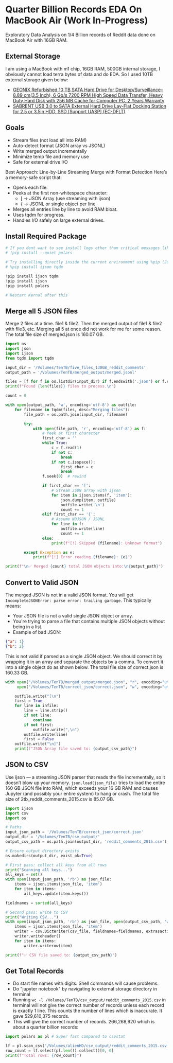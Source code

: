 # Quarter Billion Records EDA On MacBook Air (Work In-Progress)
Exploratory Data Analysis on 1/4 Billion records of Reddit data done on MacBook Air with 16GB RAM.

## External Storage
I am using a MacBook with m1 chip, 16GB RAM, 500GB internal storage, I obviously cannot load terra bytes of data and do EDA. So I used 10TB external storage given below:
* [GEONIX Refurbished 10 TB SATA Hard Drive for Desktop/Surveillance–8.89 cm(3.5 Inch), 6 Gb/s 7200 RPM High Speed Data Transfer, Heavy Duty Hard Disk with 256 MB Cache for Computer PC, 2 Years Warranty](https://www.amazon.in/dp/B0DQ5M168L?ref=ppx_yo2ov_dt_b_fed_asin_title)
* [SABRENT USB 3.0 to SATA External Hard Drive Lay-Flat Docking Station for 2.5 or 3.5in HDD, SSD [Support UASP] (EC-DFLT)](https://www.amazon.in/dp/B00LS5NFQ2?ref=ppx_yo2ov_dt_b_fed_asin_title)

## Goals
* Stream files (not load all into RAM)
* Auto-detect format (JSON array vs JSONL)
* Write merged output incrementally
* Minimize temp file and memory use
* Safe for external drive I/O

Best Approach: Line-by-Line Streaming Merge with Format Detection
Here’s a memory-safe script that:
* Opens each file.
* Peeks at the first non-whitespace character:
    * [ → JSON Array (use streaming with ijson)
    * { → JSONL or single object per line
* Merges all entries line by line to avoid RAM bloat.
* Uses tqdm for progress.
* Handles I/O safely on large external drives.

## Install Required Package
```python
# If you dont want to see install logs other than critical messages like errors use --quiet
# !pip install --quiet polars

# Try installing directly inside the current environment using %pip (Jupyter magic command):
# %pip install ijson tqdm

!pip install ijson tqdm
!pip install ijson
!pip install polars

# Restart Kernal after this
```

## Merge all 5 JSON files
Merge 2 files at a time. file1 & file2. Then the merged output of file1 & file2 with file3, etc. Merging all 5 at once did not work for me for some reason. The total file size of merged.json is 160.07 GB.
```python
import os
import json
import ijson
from tqdm import tqdm

input_dir = '/Volumes/TenTB/five_files_130GB_reddit_comments'
output_path = '/Volumes/TenTB/merged_output/merged.jsonl'

files = [f for f in os.listdir(input_dir) if f.endswith('.json') or f.endswith('.jsonl')]
print(f"Found {len(files)} files to process.\n")

count = 0

with open(output_path, 'w', encoding='utf-8') as outfile:
    for filename in tqdm(files, desc="Merging files"):
        file_path = os.path.join(input_dir, filename)

        try:
            with open(file_path, 'r', encoding='utf-8') as f:
                # Peek at first character
                first_char = ''
                while True:
                    c = f.read(1)
                    if not c:
                        break
                    if not c.isspace():
                        first_char = c
                        break
                f.seek(0)  # rewind

                if first_char == '[':
                    # Stream JSON array with ijson
                    for item in ijson.items(f, 'item'):
                        json.dump(item, outfile)
                        outfile.write('\n')
                        count += 1
                elif first_char == '{':
                    # Assume NDJSON / JSONL
                    for line in f:
                        outfile.write(line)
                        count += 1
                else:
                    print(f"[!] Skipped {filename}: Unknown format")

        except Exception as e:
            print(f"[!] Error reading {filename}: {e}")

print(f"\n✅ Merged {count} total JSON objects into:\n{output_path}")
```

## Convert to Valid JSON
The merged JSON is not in a valid JSON format. You will get ```IncompleteJSONError: parse error: trailing garbage```. This typically means:
- Your JSON file is not a valid single JSON object or array.
- You're trying to parse a file that contains multiple JSON objects without being in a list.
- Example of bad JSON:
```json
{"a": 1}
{"b": 2}
```
This is not valid if parsed as a single JSON object. We should correct it by wrapping it in an array and separate the objects by a comma. To convert it into a single object do as shown below. The total file size of correct.json is 160.33 GB.
```python
with open("/Volumes/TenTB/merged_output/merged.json", "r", encoding="utf-8") as infile, \
     open("/Volumes/TenTB/correct_json/correct.json", "w", encoding="utf-8") as outfile:

    outfile.write("[\n")
    first = True
    for line in infile:
        line = line.strip()
        if not line:
            continue
        if not first:
            outfile.write(",\n")
        outfile.write(line)
        first = False
    outfile.write("\n]")
    print(f"JSON Array file saved to: {output_csv_path}")
```

## JSON to CSV

Use ijson — a streaming JSON parser that reads the file incrementally, so it doesn’t blow up your memory. ```json.load(json_file)```  tries to load the entire 160 GB JSON file into RAM, which exceeds your 16 GB RAM and causes Jupyter (and possibly your entire system) to hang or crash. The total file size of 2tb_reddit_comments_2015.csv is 85.07 GB.

```python
import ijson
import csv
import os

# Paths
input_json_path = '/Volumes/TenTB/correct_json/correct.json'
output_dir = '/Volumes/TenTB/csv_output/'
output_csv_path = os.path.join(output_dir, 'reddit_comments_2015.csv')

# Ensure output directory exists
os.makedirs(output_dir, exist_ok=True)

# First pass: collect all keys from all rows
print("Scanning all keys...")
all_keys = set()
with open(input_json_path, 'rb') as json_file:
    items = ijson.items(json_file, 'item')
    for item in items:
        all_keys.update(item.keys())

fieldnames = sorted(all_keys)

# Second pass: write to CSV
print("Writing CSV...")
with open(input_json_path, 'rb') as json_file, open(output_csv_path, 'w', newline='', encoding='utf-8') as csv_file:
    items = ijson.items(json_file, 'item')
    writer = csv.DictWriter(csv_file, fieldnames=fieldnames, extrasaction='ignore')
    writer.writeheader()
    for item in items:
        writer.writerow(item)

print(f"✅ CSV file saved to: {output_csv_path}")
```

## Get Total Records
* Do start file names with digits. Shell commands will cause problems.
* Do "jupyter notebook" by navigating to external storage directory in terminal
* Running ```wc -l /Volumes/TenTB/csv_output/reddit_comments_2015.csv``` in terminal will not give the correct number of records unless each record is exactly 1 line. This counts the number of lines which is inaccurate. It gave 529,610,375 records.
* This will give the correct number of records. 266,268,920 which is about a quarter billion records:

```python
import polars as pl # Super fast compared to csvstat

lf = pl.scan_csv('/Volumes/alienHD/csv_output/reddit_comments_2015.csv', infer_schema_length=1000)
row_count = lf.select(pl.len()).collect()[0, 0]
print(f"Total rows: {row_count}")
```